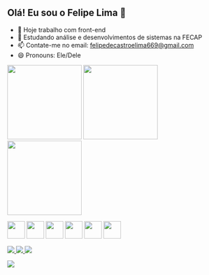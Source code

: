 ## Olá! Eu sou o Felipe Lima 👋

- 🔭 Hoje trabalho com front-end
- 🌱 Estudando análise e desenvolvimentos de sistemas na FECAP
- 📫 Contate-me no email: felipedecastroelima669@gmail.com
- 😄 Pronouns: Ele/Dele

<p align="left">
  <img height="170em" src="https://github-readme-stats.vercel.app/api?username=Felima23&show_icons=true&theme=tokyonight" />
  <img height="170em" src="https://github-readme-stats.vercel.app/api/top-langs/?username=Felima23&layout=compact&theme=tokyonight" />
  <img height="170em" src="https://github-readme-streak-stats.herokuapp.com/?user=Felima23&theme=tokyonight" />
</p>

<p align="left">
  <img src="https://cdn.jsdelivr.net/gh/devicons/devicon/icons/javascript/javascript-original.svg" width="40" height="40"/>
  <img src="https://cdn.jsdelivr.net/gh/devicons/devicon/icons/react/react-original.svg" width="40" height="40"/>
  <img src="https://cdn.jsdelivr.net/gh/devicons/devicon/icons/html5/html5-original.svg" width="40" height="40"/>
  <img src="https://cdn.jsdelivr.net/gh/devicons/devicon/icons/css3/css3-original.svg" width="40" height="40"/>
  <img src="https://cdn.jsdelivr.net/gh/devicons/devicon/icons/mysql/mysql-original.svg" width="40" height="40"/>
  <img src="https://cdn.jsdelivr.net/gh/devicons/devicon/icons/csharp/csharp-original.svg" width="40" height="40"/>
</p>

<p align="left">
  <a href="https://instagram.com/_felima23" target="_blank">
    <img src="https://img.shields.io/badge/Instagram-E4405F?style=for-the-badge&logo=instagram&logoColor=white" />
  </a>
  <a href="mailto:felipedecastroelima669@gmail.com">
    <img src="https://img.shields.io/badge/Gmail-D14836?style=for-the-badge&logo=gmail&logoColor=white" />
  </a>
  <a href="https://linkedin.com/in/felipe-lima-476b71236" target="_blank">
    <img src="https://img.shields.io/badge/LinkedIn-0077B5?style=for-the-badge&logo=linkedin&logoColor=white" />
  </a>
</p>

<p align="left">
  <img align="center" src="https://komarev.com/ghpvc/?username=Felima23&color=blue" />
</p>


